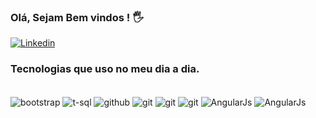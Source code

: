 ### Olá, Sejam Bem vindos ! 🖐️

[![Linkedin](https://img.shields.io/badge/LinkedIn-0077B5?style=for-the-badge&logo=linkedin&logoColor=white)](https://www.linkedin.com/in/matheus-gomes-733b76211)

### Tecnologias que uso no meu dia a dia.

<div style="display: inline_block"><br/>  
  <img align="center" alt="bootstrap" src="https://img.shields.io/badge/Bootstrap-563D7C?style=for-the-badge&logo=bootstrap&logoColor=white">   
  <img align="center" alt="t-sql" src="https://img.shields.io/badge/Microsoft%20SQL%20Server-CC2927?style=for-the-badge&logo=microsoft%20sql%20server&logoColor=white">
 	<img align="center" alt="github" src="https://img.shields.io/badge/GitHub-100000?style=for-the-badge&logo=github&logoColor=white">
  <img align="center" alt="git" src="https://img.shields.io/badge/GIT-E44C30?style=for-the-badge&logo=git&logoColor=white">    
  <img align="center" alt="git" src="https://img.shields.io/badge/C%23-239120?style=for-the-badge&logo=c-sharp&logoColor=white">
  <img align="center" alt="git" src="https://img.shields.io/badge/.NET-5C2D91?style=for-the-badge&logo=.net&logoColor=white">
  <img align="center" alt="AngularJs" src="https://img.shields.io/badge/AngularJS-E23237?style=for-the-badge&logo=angularjs&logoColor=white">
  <img align="center" alt="AngularJs" src="https://img.shields.io/badge/jQuery-0769AD?style=for-the-badge&logo=jquery&logoColor=white">
</div>


